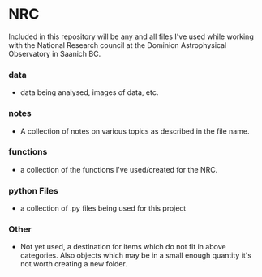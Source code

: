 # NRC
Included in this repository will be any and all files I've used while working with the National Research council at the Dominion Astrophysical Observatory in Saanich BC.

### data
* data being analysed, images of data, etc.
### notes
* A collection of notes on various topics as described in the file name.
### functions
* a collection of the functions I've used/created for the NRC.
### python Files
* a collection of .py files being used for this project
### Other
* Not yet used, a destination for items which do not fit in above categories. Also objects which may be in a small enough quantity it's not worth creating a new folder.
